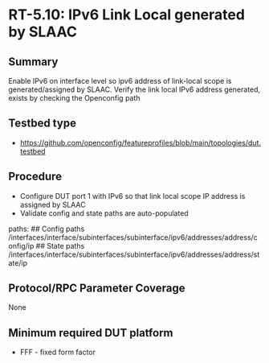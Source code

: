 # RT-5.10: IPv6 Link Local generated by SLAAC

## Summary

Enable IPv6 on interface level so ipv6 address of link-local scope is generated/assigned by SLAAC. Verify the link local IPv6 address generated, exists by checking the Openconfig path

## Testbed type

*   https://github.com/openconfig/featureprofiles/blob/main/topologies/dut.testbed

## Procedure
  * Configure DUT port 1 with IPv6 so that link local scope IP address is assigned by SLAAC
  * Validate config and state paths are auto-populated

paths:
    ## Config paths
    /interfaces/interface/subinterfaces/subinterface/ipv6/addresses/address/config/ip
    ## State paths
    /interfaces/interface/subinterfaces/subinterface/ipv6/addresses/address/state/ip

## Protocol/RPC Parameter Coverage
None

## Minimum required DUT platform
* FFF - fixed form factor
